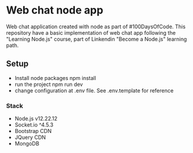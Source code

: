 # Web chat node app

Web chat application created with node as part of #100DaysOfCode. This repository have a basic implementation of web chat app following the "Learning Node.js" course, part of Linkendin "Become a Node.js" learning path.

## Setup

* Install node packages
npm install
* run the project
npm run dev
* change configuration at .env file. See .env.template for reference


### Stack

* Node.js v12.22.12
* Socket.io ^4.5.3
* Bootstrap CDN
* JQuery CDN
* MongoDB